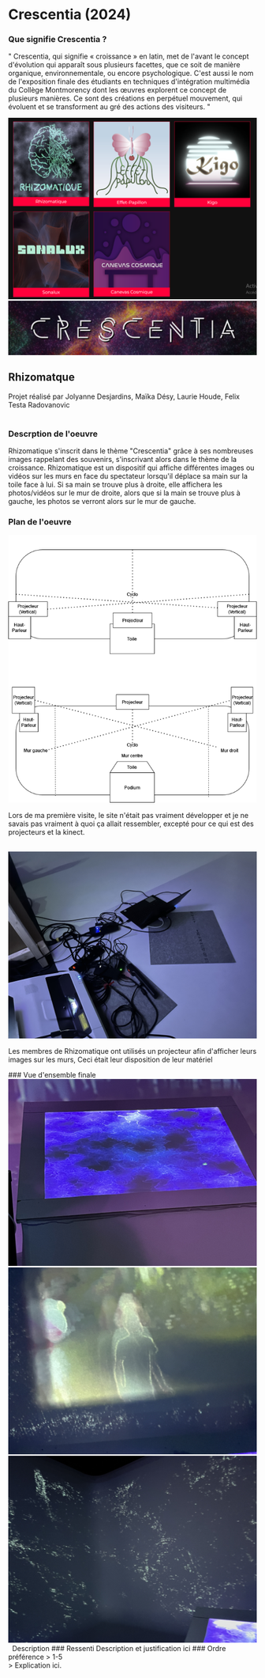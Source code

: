 <h1>Crescentia (2024)</h1>
<h3>Que signifie Crescentia ?</h3>
<p>" Crescentia, qui signifie « croissance » en latin, met de l'avant le concept d'évolution qui apparaît sous plusieurs facettes, que ce soit de manière organique, environnementale, ou encore psychologique. C'est aussi le nom de l'exposition finale des étudiants en techniques d'intégration multimédia du Collège Montmorency dont les œuvres explorent ce concept de plusieurs manières. Ce sont des créations en perpétuel mouvement, qui évoluent et se transforment au gré des actions des visiteurs. "</p>
<img src="https://github.com/Foxyfox09/H24_V11_INSPIRATIONS_MONTPETIT/blob/main/CRESCENTIA/medias/Ensemble-Projets-3emes.png?raw=true"> <br>
<img src="https://github.com/Foxyfox09/H24_V11_INSPIRATIONS_MONTPETIT/blob/main/CRESCENTIA/medias/Crescentia-logo.png?raw=true"> <br>
<h2>Rhizomatque</h2>
Projet réalisé par Jolyanne Desjardins, Maïka Désy, Laurie Houde, Felix Testa Radovanovic <br>
<br>
<h3>Descrption de l'oeuvre</h3>
<p>Rhizomatique s'inscrit dans le thème "Crescentia" grâce à ses nombreuses images rappelant des souvenirs, s'inscrivant alors dans le thème
de la croissance. Rhizomatique est un dispositif qui affiche différentes images ou vidéos sur les murs en face du spectateur lorsqu'il déplace
sa main sur la toile face à lui. Si sa main se trouve plus à droite, elle affichera les photos/vidéos sur le mur de droite, alors que si la main 
se trouve plus à gauche, les photos se verront alors sur le mur de gauche.</p>
<h3>Plan de l'oeuvre </h3>
<img src="https://github.com/Foxyfox09/H24_V11_INSPIRATIONS_MONTPETIT/blob/main/CRESCENTIA/medias/rhizomatique_plantation.png?raw=true"> <br>
<p>Lors de ma première visite, le site n'était pas vraiment développer et je ne savais pas vraiment à quoi ça allait ressembler,
excepté pour ce qui est des projecteurs et la kinect.</p> <br>
<img src="https://github.com/Foxyfox09/H24_V11_INSPIRATIONS_MONTPETIT/blob/main/CRESCENTIA/medias/mise-en-place-rizomathique.png?raw=true">
<p>Les membres de Rhizomatique ont utilisés un projecteur afin d'afficher leurs images sur les murs, Ceci était leur disposition de leur matériel</p>
### Vue d'ensemble finale
<img src="https://github.com/Foxyfox09/H24_V11_INSPIRATIONS_MONTPETIT/blob/main/CRESCENTIA/medias/rhizomatique-toile.png?raw=true">
<img src="https://github.com/Foxyfox09/H24_V11_INSPIRATIONS_MONTPETIT/blob/main/CRESCENTIA/medias/rizomatique-effet-mur.png?raw=true">
<img src="https://github.com/Foxyfox09/H24_V11_INSPIRATIONS_MONTPETIT/blob/main/CRESCENTIA/medias/mur-rizomathique02.png?raw=true">
<img src="">
<img src="">
Description
### Ressenti
Description et justification ici
### Ordre préférence
> 1-5 <br>
>
Explication ici.
